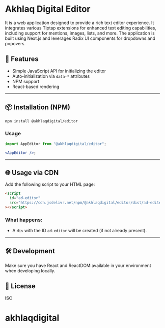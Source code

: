 # Akhlaq Digital Editor

It is a web application designed to provide a rich text editor experience. It integrates various Tiptap extensions for enhanced text editing capabilities, including support for mentions, images, lists, and more. The application is built using Next.js and leverages Radix UI components for dropdowns and popovers.

## 🚀 Features

- Simple JavaScript API for initializing the editor
- Auto-initialization via `data-*` attributes
- NPM support
- React-based rendering

---

## 📦 Installation (NPM)

```bash
npm install @akhlaqdigital/editor
```

### Usage

```jsx
import AppEditor from "@akhlaqdigital/editor";

<AppEditor />;
```

---

## 🌐 Usage via CDN

Add the following script to your HTML page:

```html
<script
  id="ad-editor"
  src="https://cdn.jsdelivr.net/npm/@akhlaqdigital/editor/dist/ad-editor.js"
></script>
```

### What happens:

- A `div` with the ID `ad-editor` will be created (if not already present).

---

## 🛠 Development

Make sure you have React and ReactDOM available in your environment when developing locally.

## 📄 License

ISC

# akhlaqdigital
